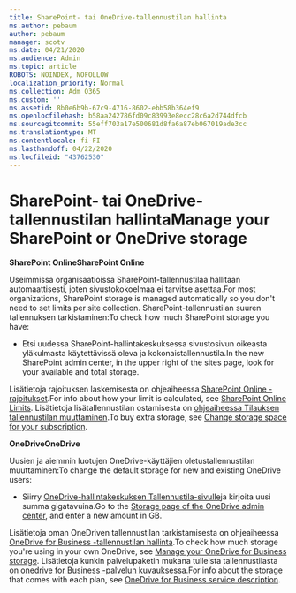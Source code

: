 ```yaml
---
title: SharePoint- tai OneDrive-tallennustilan hallinta
ms.author: pebaum
author: pebaum
manager: scotv
ms.date: 04/21/2020
ms.audience: Admin
ms.topic: article
ROBOTS: NOINDEX, NOFOLLOW
localization_priority: Normal
ms.collection: Adm_O365
ms.custom: ''
ms.assetid: 8b0e6b9b-67c9-4716-8602-ebb58b364ef9
ms.openlocfilehash: b58aa242786fd09c83993e8ecc28c6a2d744dfcb
ms.sourcegitcommit: 55eff703a17e500681d8fa6a87eb067019ade3cc
ms.translationtype: MT
ms.contentlocale: fi-FI
ms.lasthandoff: 04/22/2020
ms.locfileid: "43762530"
---
```

# <a name="manage-your-sharepoint-or-onedrive-storage"></a><span data-ttu-id="d9e70-102">SharePoint- tai OneDrive-tallennustilan hallinta</span><span class="sxs-lookup"><span data-stu-id="d9e70-102">Manage your SharePoint or OneDrive storage</span></span>

 <span data-ttu-id="d9e70-103">**SharePoint Online**</span><span class="sxs-lookup"><span data-stu-id="d9e70-103">**SharePoint Online**</span></span>
  
<span data-ttu-id="d9e70-104">Useimmissa organisaatioissa SharePoint-tallennustilaa hallitaan automaattisesti, joten sivustokokoelmaa ei tarvitse asettaa.</span><span class="sxs-lookup"><span data-stu-id="d9e70-104">For most organizations, SharePoint storage is managed automatically so you don't need to set limits per site collection.</span></span> <span data-ttu-id="d9e70-105">SharePoint-tallennustilan suuren tallennuksen tarkistaminen:</span><span class="sxs-lookup"><span data-stu-id="d9e70-105">To check how much SharePoint storage you have:</span></span>
  
- <span data-ttu-id="d9e70-106">Etsi uudessa SharePoint-hallintakeskuksessa sivustosivun oikeasta yläkulmasta käytettävissä oleva ja kokonaistallennustila.</span><span class="sxs-lookup"><span data-stu-id="d9e70-106">In the new SharePoint admin center, in the upper right of the sites page, look for your available and total storage.</span></span>
    
<span data-ttu-id="d9e70-107">Lisätietoja rajoituksen laskemisesta on ohjeaiheessa [SharePoint Online -rajoitukset](https://go.microsoft.com/fwlink/p/?LinkID=856113).</span><span class="sxs-lookup"><span data-stu-id="d9e70-107">For info about how your limit is calculated, see [SharePoint Online Limits](https://go.microsoft.com/fwlink/p/?LinkID=856113).</span></span> <span data-ttu-id="d9e70-108">Lisätietoja lisätallennustilan ostamisesta on [ohjeaiheessa Tilauksen tallennustilan muuttaminen](https://go.microsoft.com/fwlink/?linkid=866428).</span><span class="sxs-lookup"><span data-stu-id="d9e70-108">To buy extra storage, see [Change storage space for your subscription](https://go.microsoft.com/fwlink/?linkid=866428).</span></span>
  
 <span data-ttu-id="d9e70-109">**OneDrive**</span><span class="sxs-lookup"><span data-stu-id="d9e70-109">**OneDrive**</span></span>
  
<span data-ttu-id="d9e70-110">Uusien ja aiemmin luotujen OneDrive-käyttäjien oletustallennustilan muuttaminen:</span><span class="sxs-lookup"><span data-stu-id="d9e70-110">To change the default storage for new and existing OneDrive users:</span></span>
  
- <span data-ttu-id="d9e70-111">Siirry [OneDrive-hallintakeskuksen Tallennustila-sivulle](https://admin.onedrive.com/?v=StorageSettings)ja kirjoita uusi summa gigatavuina.</span><span class="sxs-lookup"><span data-stu-id="d9e70-111">Go to the [Storage page of the OneDrive admin center](https://admin.onedrive.com/?v=StorageSettings), and enter a new amount in GB.</span></span>
    
<span data-ttu-id="d9e70-112">Lisätietoja oman OneDriven tallennustilan tarkistamisesta on ohjeaiheessa [OneDrive for Business -tallennustilan hallinta](https://go.microsoft.com/fwlink/?linkid=866429).</span><span class="sxs-lookup"><span data-stu-id="d9e70-112">To check how much storage you're using in your own OneDrive, see [Manage your OneDrive for Business storage](https://go.microsoft.com/fwlink/?linkid=866429).</span></span> <span data-ttu-id="d9e70-113">Lisätietoja kunkin palvelupaketin mukana tulleista tallennustilasta on [onedrive for Business -palvelun kuvauksessa](https://go.microsoft.com/fwlink/p/?LinkID=826071).</span><span class="sxs-lookup"><span data-stu-id="d9e70-113">For info about the storage that comes with each plan, see [OneDrive for Business service description](https://go.microsoft.com/fwlink/p/?LinkID=826071).</span></span>
  

